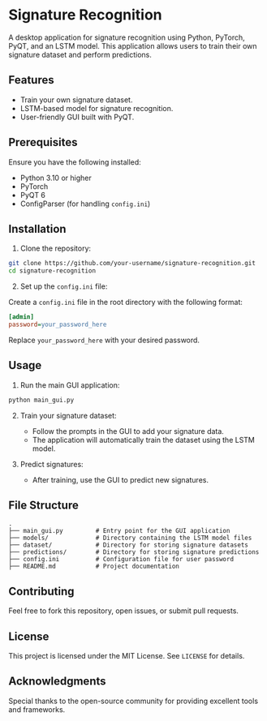 # Signature Recognition

A desktop application for signature recognition using Python, PyTorch, PyQT, and an LSTM model. This application allows users to train their own signature dataset and perform predictions.

## Features

- Train your own signature dataset.
- LSTM-based model for signature recognition.
- User-friendly GUI built with PyQT.

## Prerequisites

Ensure you have the following installed:

- Python 3.10 or higher
- PyTorch
- PyQT 6
- ConfigParser (for handling `config.ini`)

## Installation

1. Clone the repository:

```bash
git clone https://github.com/your-username/signature-recognition.git
cd signature-recognition
```

2. Set up the `config.ini` file:

Create a `config.ini` file in the root directory with the following format:

```ini
[admin]
password=your_password_here
```
Replace `your_password_here` with your desired password.

## Usage

1. Run the main GUI application:

```bash
python main_gui.py
```

2. Train your signature dataset:
   - Follow the prompts in the GUI to add your signature data.
   - The application will automatically train the dataset using the LSTM model.

3. Predict signatures:
   - After training, use the GUI to predict new signatures.

## File Structure

```plaintext
.
├── main_gui.py         # Entry point for the GUI application
├── models/             # Directory containing the LSTM model files
├── dataset/            # Directory for storing signature datasets
├── predictions/        # Directory for storing signature predictions
├── config.ini          # Configuration file for user password
├── README.md           # Project documentation
```

## Contributing

Feel free to fork this repository, open issues, or submit pull requests.

## License

This project is licensed under the MIT License. See `LICENSE` for details.

## Acknowledgments

Special thanks to the open-source community for providing excellent tools and frameworks.
